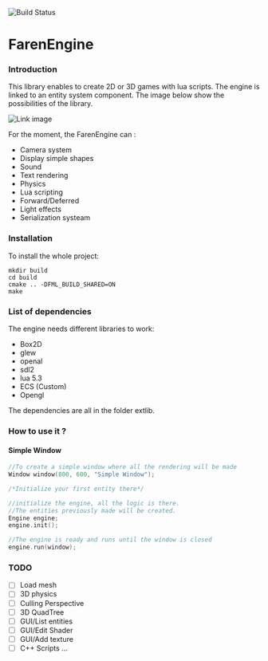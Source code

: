 ![Build Status](https://travis-ci.org/F4r3n/FarenMediaLibrary.svg?branch=master)


# FarenEngine

### Introduction
This library enables to create 2D or 3D games with lua scripts. The engine is linked to an entity system component.
The image below show the possibilities of the library.

![Link image](http://i.imgur.com/sL3IehG.png)

For the moment, the FarenEngine can :
+ Camera system 
+ Display simple shapes
+ Sound
+ Text rendering
+ Physics
+ Lua scripting
+ Forward/Deferred
+ Light effects
+ Serialization systeam
### Installation


To install the whole project:
```
mkdir build
cd build
cmake .. -DFML_BUILD_SHARED=ON
make
```



### List of dependencies

The engine needs different libraries to work:

+ Box2D
+ glew
+ openal
+ sdl2
+ lua 5.3
+ ECS (Custom)
+ Opengl

The dependencies are all in the folder extlib.

### How to use it ?

#### Simple Window

```c++
//To create a simple window where all the rendering will be made
Window window(800, 600, "Simple Window");

/*Initialize your first entity there*/

//initialize the engine, all the logic is there. 
//The entities previously made will be created.
Engine engine;
engine.init();

//The engine is ready and runs until the window is closed
engine.run(window);
```

### TODO

- [ ] Load mesh
- [ ] 3D physics
- [ ] Culling Perspective
- [ ] 3D QuadTree
- [ ] GUI/List entities
- [ ] GUI/Edit Shader
- [ ] GUI/Add texture
- [ ] C++ Scripts
...
